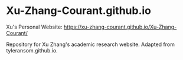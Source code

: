 # Xu-Zhang-Courant.github.io
Xu's Personal Website: https://xu-zhang-courant.github.io/Xu-Zhang-Courant/


Repository for Xu Zhang's academic research website. Adapted from tyleransom.github.io. 
